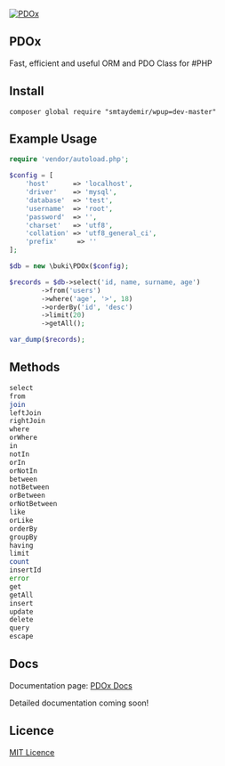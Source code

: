 [![PDOx][pdox-img]][doc-url]

## PDOx
Fast, efficient and useful ORM and PDO Class for #PHP

## Install
```
composer global require "smtaydemir/wpup=dev-master"
```

## Example Usage
```php
require 'vendor/autoload.php';

$config = [
	'host'		=> 'localhost',
	'driver'	=> 'mysql',
	'database'	=> 'test',
	'username'	=> 'root',
	'password'	=> '',
	'charset'	=> 'utf8',
	'collation'	=> 'utf8_general_ci',
	'prefix'	 => ''
];

$db = new \buki\PDOx($config);

$records = $db->select('id, name, surname, age')
		->from('users')
		->where('age', '>', 18)
		->orderBy('id', 'desc')
		->limit(20)
		->getAll();

var_dump($records);
```

## Methods 
```php
select
from
join
leftJoin
rightJoin
where
orWhere
in
notIn
orIn
orNotIn
between
notBetween
orBetween
orNotBetween
like
orLike
orderBy
groupBy
having
limit
count
insertId
error
get
getAll
insert
update
delete
query
escape
```

## Docs 
Documentation page: [PDOx Docs][doc-url] 

Detailed documentation coming soon!

## Licence
[MIT Licence][mit-url]

[pdox-img]: http://burakdemirtas.org/uploads/images/20140610210255_pdox_pdo_class_for_php.jpg
[paypal-donate-url]: http://burakdemirtas.org
[mit-url]: http://opensource.org/licenses/MIT
[doc-url]: http://burakdemirtas.org/pdox-kullanisli-pdo-sinifi-php/
